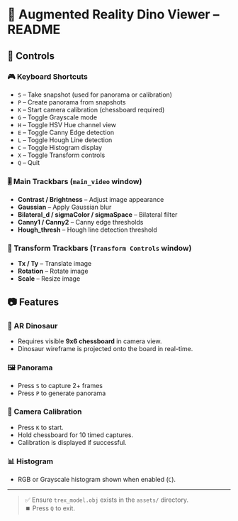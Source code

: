 # 🦖 Augmented Reality Dino Viewer – README

## 🔧 Controls

### 🎮 Keyboard Shortcuts

- `S` – Take snapshot (used for panorama or calibration)
- `P` – Create panorama from snapshots
- `K` – Start camera calibration (chessboard required)
- `G` – Toggle Grayscale mode
- `H` – Toggle HSV Hue channel view
- `E` – Toggle Canny Edge detection
- `L` – Toggle Hough Line detection
- `C` – Toggle Histogram display
- `X` – Toggle Transform controls
- `Q` – Quit

### 🎚️ Main Trackbars (`main_video` window)

- **Contrast / Brightness** – Adjust image appearance
- **Gaussian** – Apply Gaussian blur
- **Bilateral_d / sigmaColor / sigmaSpace** – Bilateral filter
- **Canny1 / Canny2** – Canny edge thresholds
- **Hough_thresh** – Hough line detection threshold

### 🧭 Transform Trackbars (`Transform Controls` window)

- **Tx / Ty** – Translate image
- **Rotation** – Rotate image
- **Scale** – Resize image

## 📷 Features

### 🦖 AR Dinosaur

- Requires visible **9x6 chessboard** in camera view.
- Dinosaur wireframe is projected onto the board in real-time.

### 🖼️ Panorama

- Press `S` to capture 2+ frames
- Press `P` to generate panorama

### 🧪 Camera Calibration

- Press `K` to start.
- Hold chessboard for 10 timed captures.
- Calibration is displayed if successful.

### 📊 Histogram

- RGB or Grayscale histogram shown when enabled (`C`).

---

> ✅ Ensure `trex_model.obj` exists in the `assets/` directory.  
> ⏹️ Press `Q` to exit.
